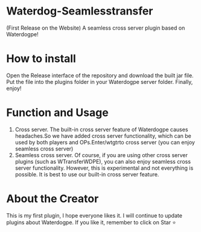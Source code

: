 # Waterdog-Seamlesstransfer
(First Release on the Website) A seamless cross server plugin based on Waterdogpe!

# How to install
Open the Release interface of the repository and download the built jar file.
Put the file into the plugins folder in your Waterdogpe server folder.
Finally, enjoy!

# Function and Usage
1. Cross server. The built-in cross server feature of Waterdogpe causes headaches.So we have added cross server functionality, which can be used by both players and OPs.Enter/wtgtr<server name>to cross server (you can enjoy seamless cross server)
2. Seamless cross server. Of course, if you are using other cross server plugins (such as WTransferWDPE), you can also enjoy seamless cross server functionality. However, this is experimental and not everything is possible. It is best to use our built-in cross server feature.

# About the Creator
This is my first plugin, I hope everyone likes it. I will continue to update plugins about Waterdogpe. If you like it, remember to click on Star ⭐ 
